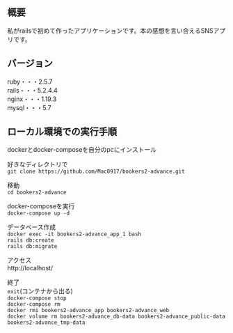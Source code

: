 ## 概要
私がrailsで初めて作ったアプリケーションです。本の感想を言い合えるSNSアプリです。<br>

## バージョン
ruby・・・2.5.7<br>
rails・・・5.2.4.4<br>
nginx・・・1.19.3<br>
mysql・・・5.7

## ローカル環境での実行手順
dockerとdocker-composeを自分のpcにインストール

好きなディレクトリで<br>
`git clone https://github.com/Mac0917/bookers2-advance.git`

移動<br>
`cd bookers2-advance`

docker-composeを実行<br>
`docker-compose up -d`

データベース作成<br>
`docker exec -it bookers2-advance_app_1 bash`<br>
`rails db:create`<br>
`rails db:migrate`

アクセス<br>
http://localhost/

終了<br>
`exit`(コンテナから出る)<br>
`docker-compose stop`<br>
`docker-compose rm`<br>
`docker rmi bookers2-advance_app bookers2-advance_web`<br>
`docker volume rm bookers2-advance_db-data bookers2-advance_public-data bookers2-advance_tmp-data`



